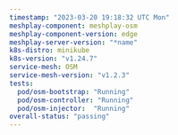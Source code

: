 ```yaml
---
timestamp: "2023-03-20 19:18:32 UTC Mon"
meshplay-component: meshplay-osm
meshplay-component-version: edge
meshplay-server-version: "*name"
k8s-distro: minikube
k8s-version: "v1.24.7"
service-mesh: OSM
service-mesh-version: "v1.2.3"
tests:
  pod/osm-bootstrap: "Running"
  pod/osm-controller: "Running"
  pod/osm-injector:  "Running"
overall-status: "passing"
---
```

